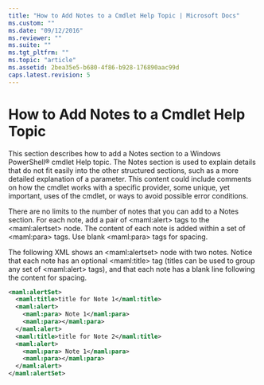 ```yaml
---
title: "How to Add Notes to a Cmdlet Help Topic | Microsoft Docs"
ms.custom: ""
ms.date: "09/12/2016"
ms.reviewer: ""
ms.suite: ""
ms.tgt_pltfrm: ""
ms.topic: "article"
ms.assetid: 2bea35e5-b680-4f86-b928-176890aac99d
caps.latest.revision: 5
---
```

# How to Add Notes to a Cmdlet Help Topic

This section describes how to add a Notes section to a Windows PowerShell® cmdlet Help topic. The Notes section is used to explain details that do not fit easily into the other structured sections, such as a more detailed explanation of a parameter. This content could include comments on how the cmdlet works with a specific provider, some unique, yet important, uses of the cmdlet, or ways to avoid possible error conditions.

There are no limits to the number of notes that you can add to a Notes section. For each note, add a pair of \<maml:alert> tags to the \<maml:alertset> node. The content of each note is added within a set of \<maml:para> tags. Use blank \<maml:para> tags for spacing.

The following XML shows an \<maml:alertset> node with two notes. Notice that each note has an optional \<maml:title> tag (titles can be used to group any set of \<maml:alert> tags), and that each note has a blank line following the content for spacing.

```xml
<maml:alertSet>
  <maml:title>title for Note 1</maml:title>
  <maml:alert>
    <maml:para> Note 1</maml:para>
    <maml:para></maml:para>
  </maml:alert>
  <maml:title>title for Note 2</maml:title>
  <maml:alert>
    <maml:para> Note 1</maml:para>
    <maml:para></maml:para>
  </maml:alert>
</maml:alertSet>
```
